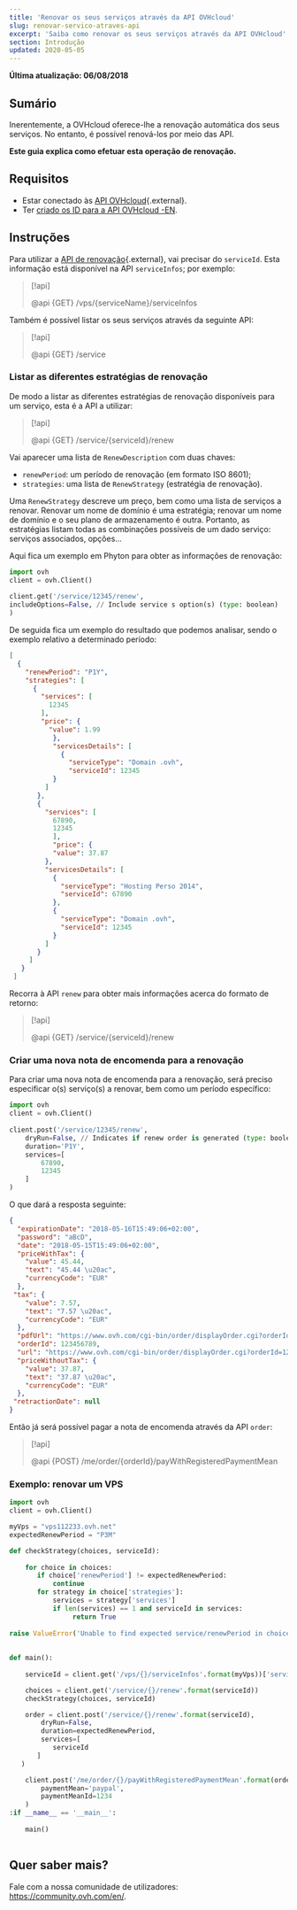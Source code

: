 ```yaml
---
title: 'Renovar os seus serviços através da API OVHcloud'
slug: renovar-servico-atraves-api
excerpt: 'Saiba como renovar os seus serviços através da API OVHcloud'
section: Introdução
updated: 2020-05-05
---
```


**Última atualização: 06/08/2018**


## Sumário

Inerentemente, a OVHcloud oferece-lhe a renovação automática dos seus serviços. No entanto, é possível renová-los por meio das API.

**Este guia explica como efetuar esta operação de renovação.**

## Requisitos

- Estar conectado às [API OVHcloud](https://api.ovh.com/){.external}.
- Ter [criado os ID para a API OVHcloud -EN](https://docs.ovh.com/gb/en/api/first-steps-with-ovh-api/).

## Instruções

Para utilizar a [API de renovação](https://api.ovh.com/console/#/service/{serviceId}/renew#GET){.external}, vai precisar do `serviceId`. Esta informação está disponível na API `serviceInfos`; por exemplo:

> [!api]
>
> @api {GET} /vps/{serviceName}/serviceInfos
>

Também é possível listar os seus serviços através da seguinte API:

> [!api]
>
> @api {GET} /service
>


### Listar as diferentes estratégias de renovação

De modo a listar as diferentes estratégias de renovação disponíveis para um serviço, esta é a API a utilizar:

> [!api]
>
> @api {GET} /service/{serviceId}/renew
>


Vai aparecer uma lista de `RenewDescription` com duas chaves:
     
* `renewPeriod`: um período de renovação (em formato ISO 8601);
* `strategies`: uma lista de `RenewStrategy` (estratégia de renovação).

Uma `RenewStrategy` descreve um preço, bem como uma lista de serviços a renovar. Renovar um nome de domínio é uma estratégia; renovar um nome de domínio e o seu plano de armazenamento é outra. Portanto, as estratégias listam todas as combinações possíveis de um dado serviço: serviços associados, opções...

Aqui fica um exemplo em Phyton para obter as informações de renovação:
     
```python
import ovh
client = ovh.Client()
     
client.get('/service/12345/renew',
includeOptions=False, // Include service s option(s) (type: boolean)
)
```
     
De seguida fica um exemplo do resultado que podemos analisar, sendo o exemplo relativo a determinado período:
     
```json
[
  {
    "renewPeriod": "P1Y",
    "strategies": [
      {
        "services": [
          12345
        ],
        "price": {
          "value": 1.99
           },
           "servicesDetails": [
             {
               "serviceType": "Domain .ovh",
               "serviceId": 12345
           }
         ]
       },
       {
         "services": [
           67890,
           12345
           ],
           "price": {
           "value": 37.87
         },
         "servicesDetails": [
           {
             "serviceType": "Hosting Perso 2014",
             "serviceId": 67890
           },
           {
             "serviceType": "Domain .ovh",
             "serviceId": 12345
           }
         ]
       }
     ]
   }
 ]
```

Recorra à API `renew` para obter mais informações acerca do formato de retorno:

> [!api]
>
> @api {GET} /service/{serviceId}/renew
>

 
### Criar uma nova nota de encomenda para a renovação

Para criar uma nova nota de encomenda para a renovação, será preciso especificar o(s) serviço(s) a renovar, bem como um período específico:     
     
```python
import ovh
client = ovh.Client()
 
client.post('/service/12345/renew',
    dryRun=False, // Indicates if renew order is generated (type: boolean)
    duration='P1Y',
    services=[
        67890,
        12345
    ]
)
```

O que dará a resposta seguinte:
     
```json
{
  "expirationDate": "2018-05-16T15:49:06+02:00",
  "password": "aBcD",
  "date": "2018-05-15T15:49:06+02:00",
  "priceWithTax": {
    "value": 45.44,
    "text": "45.44 \u20ac",
    "currencyCode": "EUR"
  },
 "tax": {
    "value": 7.57,
    "text": "7.57 \u20ac",
    "currencyCode": "EUR"
  },
  "pdfUrl": "https://www.ovh.com/cgi-bin/order/displayOrder.cgi?orderId=123456789&orderPassword=aBcD",
  "orderId": 123456789,
  "url": "https://www.ovh.com/cgi-bin/order/displayOrder.cgi?orderId=123456789&orderPassword=aBcD",
  "priceWithoutTax": {
    "value": 37.87,
    "text": "37.87 \u20ac",
    "currencyCode": "EUR"
  },
 "retractionDate": null
}
```

Então já será possível pagar a nota de encomenda através da API `order`:

     
> [!api]
>
> @api {POST} /me/order/{orderId}/payWithRegisteredPaymentMean
>

### Exemplo: renovar um VPS

```python
import ovh
client = ovh.Client()

myVps = "vps112233.ovh.net"
expectedRenewPeriod = "P3M"

def checkStrategy(choices, serviceId):
     
    for choice in choices:
       if choice['renewPeriod'] != expectedRenewPeriod:
           continue
       for strategy in choice['strategies']:
           services = strategy['services']
           if len(services) == 1 and serviceId in services:
                return True
     
raise ValueError('Unable to find expected service/renewPeriod in choices')
     
     
def main():
     
    serviceId = client.get('/vps/{}/serviceInfos'.format(myVps))['serviceId']

    choices = client.get('/service/{}/renew'.format(serviceId))
    checkStrategy(choices, serviceId)

    order = client.post('/service/{}/renew'.format(serviceId),
        dryRun=False,
        duration=expectedRenewPeriod,
        services=[
           serviceId
       ]
   )

    client.post('/me/order/{}/payWithRegisteredPaymentMean'.format(order['orderId']),
        paymentMean='paypal',
        paymentMeanId=1234
    )
:if __name__ == '__main__':
 
    main()
 
```


## Quer saber mais?

Fale com a nossa comunidade de utilizadores: <https://community.ovh.com/en/>.